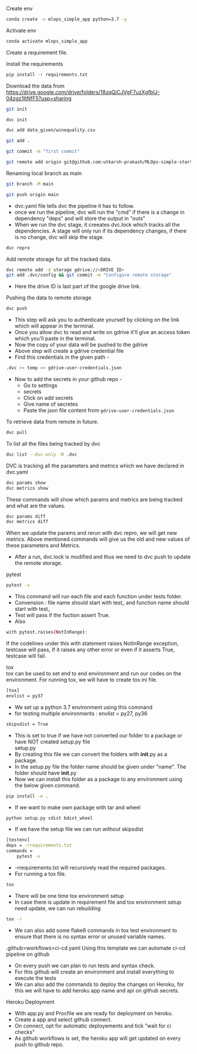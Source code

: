 Create env
```bash
conda create -n mlops_simple_app python=3.7 -y
```
Activate env
```bash
conda activate mlops_simple_app
```
Create a requirement file.

Install the requirements
```bash
pip install -r requirements.txt
```

Download the data from
https://drive.google.com/drive/folders/18zqQiCJVgF7uzXgfbIJ-04zgz1ItNfF5?usp=sharing

```bash
git init
```

```bash
dvc init
```

```bash
dvc add data_given/winequality.csv
```

```bash
git add .
```

```bash
git commit -m "first commit"
```

```bash
git remote add origin git@github.com:utkarsh-prakash/MLOps-simple-start.git
```

Renaming local branch as main
```bash
git branch -M main
```

```bash
git push origin main
```
- dvc.yaml file tells dvc the pipeline it has to follow.
- once we run the pipeline, dvc will run the "cmd" if there is a change in dependency "deps" and will store the output in "outs"
- When we run the dvc stage, it creeates dvc.lock which tracks all the dependencies. A stage will only run if its dependency changes, if there is no change, dvc will skip the stage.
```bash
dvc repro
```

Add remote storage for all the tracked data.
```bash
dvc remote add -d storage gdrive://<DRIVE ID>
git add .dvc/config && git commit -m "Configure remote storage"
```
- Here the drive ID is last part of the google drive link.

Pushing the data to remote storage
```bash
dvc push
```
- This step will ask you to authenticate yourself by clicking on the link which will appear in the terminal.
- Once you allow dvc to read and write on gdrive it'll give an access token which you'll paste in the terminal.
- Now the copy of your data will be pushed to the gdrive
- Above step will create a gdrive credential file
- Find this credentials in the given path -
```bash
.dvc >> temp >> gdrive-user-credentials.json
```
- Now to add the secrets in your github repo -
    - Go to settings
    - secrets
    - Click on add secrets
    - Give name of secretes
    - Paste the json file content from ```gdrive-user-credentials.json ```

To retrieve data from remote in future.
```bash
dvc pull
```

To list all the files being tracked by dvc
```bash
dvc list --dvc-only -R .dvc
```

DVC is tracking all the parameters and metrics which we have declared in dvc.yaml
```bash
dvc params show
dvc metrics show
```
These commands will show which params and metrics are being tracked and what are the values.
```bash
dvc params diff
dvc metrics diff
```
When we update the params and rerun with dvc repro, we will get new metrics. Above mentioned commands will give us the old and new values of these parameters and Metrics.
- After a run, dvc.lock is modified and thus we need to dvc push to update the remote storage.

pytest
```bash
pytest -v
```
- This command will run each file and each function under tests folder.
- Convension : file name should start with test_ and function name should start with test_
- Test will pass if the fuction assert True.
- Also
```bash
with pytest.raises(NotInRange):
```
If the codelines under this with statement raises NotInRange exception, testcase will pass, If it raises any other error or even if it asserts True, testcase will fail.

tox<br>
tox can be used to set end to end environment and run our codes on the environment. For running tox, we will have to create tox.ini file.
```bash
[tox]
envlist = py37
```
- We set up a python 3.7 environment using this command
- for testing multiple environments : envlist = py27, py36
```bash
skipsdist = True
```
- This is set to true if we have not converted our folder to a package or have NOT created setup.py file<br>
setup.py
- By creating this file we can convert the folders with __init__.py as a package.
- In the setup.py file the folder name should be given under "name". The folder should have __init__.py
- Now we can install this folder as a package to any environment using the below given command.
```bash
pip install -e .
```
- If we want to make own package with tar and wheel
```bash
python setup.py sdist bdist_wheel
```
- If we have the setup file we can run without skipsdist
```bash
[testenv]
deps = -rrequirements.txt
commands = 
    pytest -v
```
- -rrequirements.txt will recursively read the required packages.
- For running a tox file.
```bash
tox
```
- There will be one time tox environment setup
- In case there is update in requirement file and tox environment setup need update, we can run rebuilding
```bash
tox -r
```  
- We can also add some flake8 commands in tox test environment to ensure that there is no syntax error or unused variable names.

.github>workflows>ci-cd.yaml
Using this template we can automate ci-cd pipeline on github
- On every push we can plan to run tests and syntax check.
- For this github will create an environment and install everything to execute the tests
- We can also add the commands to deploy the changes on Heroku, for this we will have to add heroku app name and api on github secrets.

Heroku Deployment
- With app.py and Procfile we are ready for deployment on heroku.
- Create a app and select github connect.
- On connect, opt for automatic deployements and tick "wait for ci checks"
- As github workflows is set, the heroku app will get updated on every push to github repo.